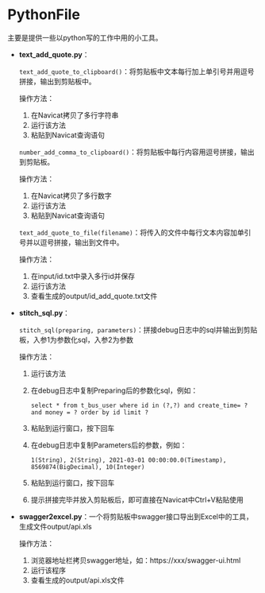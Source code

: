 # PythonFile
主要是提供一些以python写的工作中用的小工具。

- **text_add_quote.py**：

  `text_add_quote_to_clipboard()`：将剪贴板中文本每行加上单引号并用逗号拼接，输出到剪贴板中。

  操作方法：

  1. 在Navicat拷贝了多行字符串
  2. 运行该方法
  3. 粘贴到Navicat查询语句

  `number_add_comma_to_clipboard()`：将剪贴板中每行内容用逗号拼接，输出到剪贴板。

  操作方法：

  1. 在Navicat拷贝了多行数字
  2. 运行该方法
  3. 粘贴到Navicat查询语句

  `text_add_quote_to_file(filename)`：将传入的文件中每行文本内容加单引号并以逗号拼接，输出到文件中。

  操作方法：

  1. 在input/id.txt中录入多行id并保存
  2. 运行该方法
  3. 查看生成的output/id_add_quote.txt文件

- **stitch_sql.py**：

  `stitch_sql(preparing, parameters)`：拼接debug日志中的sql并输出到剪贴板，入参1为参数化sql，入参2为参数

  操作方法：

  1. 运行该方法

  2. 在debug日志中复制Preparing后的参数化sql，例如：

     `select * from t_bus_user where id in (?,?) and create_time= ? and money = ? order by id limit ?`

  3. 粘贴到运行窗口，按下回车

  4. 在debug日志中复制Parameters后的参数，例如：

     `1(String), 2(String), 2021-03-01 00:00:00.0(Timestamp), 8569874(BigDecimal), 10(Integer)`

  5. 粘贴到运行窗口，按下回车

  6. 提示拼接完毕并放入剪贴板后，即可直接在Navicat中Ctrl+V粘贴使用

- **swagger2excel.py**：一个将剪贴板中swagger接口导出到Excel中的工具，生成文件output/api.xls

  操作方法：

  1. 浏览器地址栏拷贝swagger地址，如：https://xxx/swagger-ui.html
  2. 运行该程序
  3. 查看生成的output/api.xls文件